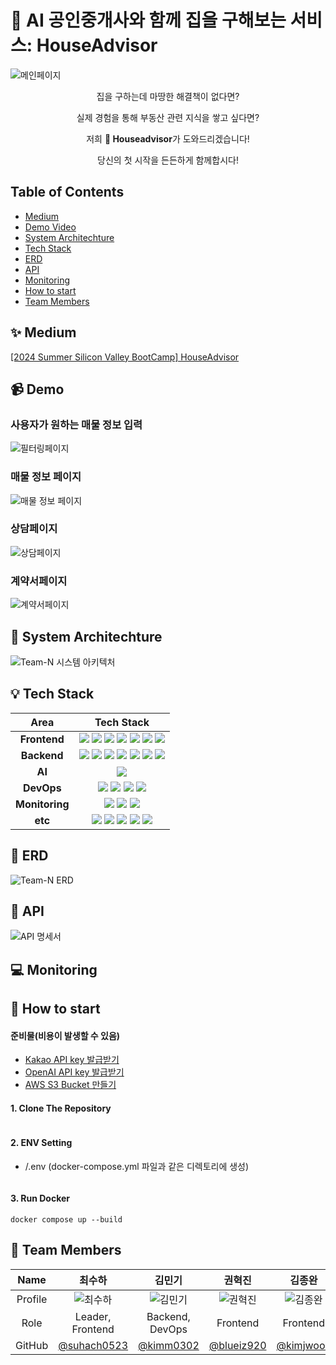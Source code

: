 # 📌 AI 공인중개사와 함께 집을 구해보는 서비스: HouseAdvisor
![메인페이지](https://github.com/user-attachments/assets/6152a9cb-8dbf-41db-afa0-bbc561dee7e7)
<div align="center">
  
집을 구하는데 마땅한 해결책이 없다면?

실제 경험을 통해 부동산 관련 지식을 쌓고 싶다면?

저희 **🏡 Houseadvisor**가 도와드리겠습니다!

당신의 첫 시작을 든든하게 함께합시다!

</div>

## Table of Contents
* [Medium](#-medium)
* [Demo Video](#-demo-video)
* [System Architechture](#-system-architechture)
* [Tech Stack](#-tech-stack)
* [ERD](#-erd)
* [API](#-api)
* [Monitoring](#-monitoring)
* [How to start](#-how-to-start)
* [Team Members](#-team-members)

## ✨ Medium
[[2024 Summer Silicon Valley BootCamp] HouseAdvisor](https://medium.com/@suhach0523/2024-summer-silicon-valley-bootcamp-houseadvisor-00f281c60bad)

## 📹 Demo
### 사용자가 원하는 매물 정보 입력
![필터링페이지](https://github.com/user-attachments/assets/728fe363-9412-47e9-8b01-1d6df5699604)
### 매물 정보 페이지
![매물 정보 페이지](https://github.com/user-attachments/assets/b9590338-e559-4ae6-a92b-c1a6907ab724)
### 상담페이지
![상담페이지](https://github.com/user-attachments/assets/2f088cd6-a7d3-4175-9d47-91fb72d4deef)
### 계약서페이지
![계약서페이지](https://github.com/user-attachments/assets/110ea3bf-a96d-4310-8c1e-892ea192c482)

## 🐋 System Architechture
![Team-N 시스템 아키텍처](https://github.com/user-attachments/assets/4951fa02-57f0-4200-b216-1e42ee3c2528)

## 💡 Tech Stack
|Area|Tech Stack|
|:---:|:---:|
|<b>Frontend</b>|<img src="https://img.shields.io/badge/react-61DAFB?style=for-the-badge&logo=react&logoColor=black"> <img src="https://img.shields.io/badge/typescript-%23007ACC.svg?style=for-the-badge&logo=typescript&logoColor=white"> <img src="https://img.shields.io/badge/vite-%23646CFF.svg?style=for-the-badge&logo=vite&logoColor=white"> <img src="https://img.shields.io/badge/Tailwind CSS-06B6D4?style=for-the-badge&logo=Tailwind CSS&logoColor=white"> <img src="https://img.shields.io/badge/ESLint-4B32C3?style=for-the-badge&logo=ESLint&logoColor=white"> <img src="https://img.shields.io/badge/Prettier-FFCC00?style=for-the-badge&logo=prettier&logoColor=white"> <img src="https://img.shields.io/badge/axios-5A29E4?style=for-the-badge&logo=axios&logoColor=white">|
|<b>Backend</b>|<img src="https://img.shields.io/badge/django-%23092E20.svg?style=for-the-badge&logo=django&logoColor=white"> <img src="https://img.shields.io/badge/DJANGO-REST-ff1709?style=for-the-badge&logo=django&logoColor=white&color=ff1709&labelColor=gray"> <img src="https://img.shields.io/badge/mysql-4479A1?style=for-the-badge&logo=mysql&logoColor=white"> <img src="https://img.shields.io/badge/Amazon%20S3-569A31?style=for-the-badge&logo=Amazon%20S3&logoColor=white"> <img src="https://img.shields.io/badge/amazon%20rds-527FFF?style=for-the-badge&logo=amazonrds&logoColor=white"> <img src="https://img.shields.io/badge/Rabbitmq-FF6600?style=for-the-badge&logo=rabbitmq&logoColor=white"> <img src="https://img.shields.io/badge/celery-%23a9cc54.svg?style=for-the-badge&logo=celery&logoColor=ddf4a4">|
|<b>AI</b>|<img src="https://img.shields.io/badge/openai-412991?style=for-the-badge&logo=openai&logoColor=white">|
|<b>DevOps</b>|<img src="https://img.shields.io/badge/docker-2496ED?style=for-the-badge&logo=docker&logoColor=white"> <img src="https://img.shields.io/badge/nginx-%23009639.svg?style=for-the-badge&logo=nginx&logoColor=white"> <img src="https://img.shields.io/badge/amazon%20ec2-FF9900?style=for-the-badge&logo=amazonec2&logoColor=white"> <img src="https://img.shields.io/badge/jenkins-D24939?style=for-the-badge&logo=jenkins&logoColor=white">|
|<b>Monitoring</b>|<img src="https://img.shields.io/badge/Prometheus-E6522C?style=for-the-badge&logo=Prometheus&logoColor=white"> <img src="https://img.shields.io/badge/grafana-%23F46800.svg?style=for-the-badge&logo=grafana&logoColor=white"> <img src="https://img.shields.io/badge/elastic stack-005571?style=for-the-badge&logo=elasticstack&logoColor=white">
|<b>etc</b>|<img src="https://img.shields.io/badge/github-181717?style=for-the-badge&logo=github&logoColor=white"> <img src="https://img.shields.io/badge/Slack-4A154B?style=for-the-badge&logo=slack&logoColor=white"> <img src="https://img.shields.io/badge/Notion-000000?style=for-the-badge&logo=notion&logoColor=white"> <img src="https://img.shields.io/badge/-Swagger-%23Clojure?style=for-the-badge&logo=swagger&logoColor=white"> <img src="https://img.shields.io/badge/figma-%23F24E1E.svg?style=for-the-badge&logo=figma&logoColor=white">

## 💾 ERD
![Team-N ERD](https://github.com/user-attachments/assets/665c888c-9548-4f2d-ad32-149c5d7effa7)

## 🔑 API
![API 명세서](https://github.com/user-attachments/assets/02a94f7a-1b24-4160-8aa6-7d96c48bd20f)

## 💻 Monitoring

## 🚀 How to start
#### 준비물(비용이 발생할 수 있음)
* [Kakao API key 발급받기](https://developers.kakao.com/)
* [OpenAI API key 발급받기](https://platform.openai.com/)
* [AWS S3 Bucket 만들기](https://aws.amazon.com/ko/s3/getting-started/)
#### 1. Clone The Repository
```

```
#### 2. ENV Setting
* /.env (docker-compose.yml 파일과 같은 디렉토리에 생성)
```

```
#### 3. Run Docker
```
docker compose up --build
```

## 👥 Team Members
|Name|최수하|김민기|권혁진|김종완|김민균|문재준|송수민|
|:---:|:---:|:---:|:---:|:---:|:---:|:---:|:---:|
|Profile|![최수하](https://github.com/suhach0523.png)|![김민기](https://github.com/kimm0302.png)|![권혁진](https://github.com/blueiz920.png)|![김종완](https://github.com/kimjwooo.png)|![김민균](https://github.com/dirak4545.png)|![문재준](https://github.com/jjjjjoon.png)|![송수민](https://github.com/LilyS222.png)|
|Role|Leader, Frontend|Backend, DevOps|Frontend|Frontend|Backend|Backend|Backend|
|GitHub|[@suhach0523](https://github.com/suhach0523)|[@kimm0302](https://github.com/kimm0302)|[@blueiz920](https://github.com/blueiz920)|[@kimjwooo](https://github.com/kimjwooo)|[@dirak4545](https://github.com/dirak4545)|[@jjjjjoon](https://github.com/jjjjjoon)|[@LilyS222](https://github.com/LilyS22)
